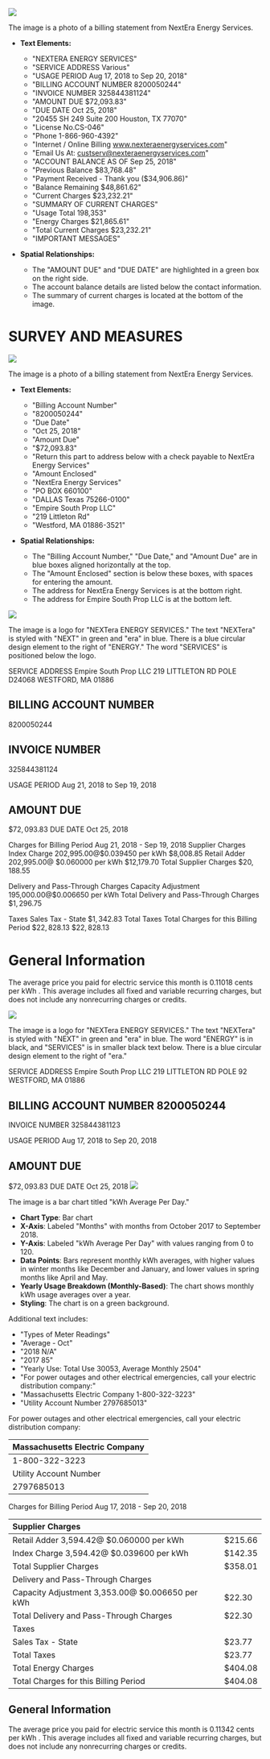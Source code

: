 ![](images/img-0.jpeg)

The image is a photo of a billing statement from NextEra Energy Services. 

- **Text Elements:**
  - "NEXTERA ENERGY SERVICES"
  - "SERVICE ADDRESS Various"
  - "USAGE PERIOD Aug 17, 2018 to Sep 20, 2018"
  - "BILLING ACCOUNT NUMBER 8200050244"
  - "INVOICE NUMBER 325844381124"
  - "AMOUNT DUE $72,093.83"
  - "DUE DATE Oct 25, 2018"
  - "20455 SH 249 Suite 200 Houston, TX 77070"
  - "License No.CS-046"
  - "Phone 1-866-960-4392"
  - "Internet / Online Billing www.nexteraenergyservices.com"
  - "Email Us At: custserv@nexteraenergyservices.com"
  - "ACCOUNT BALANCE AS OF Sep 25, 2018"
  - "Previous Balance $83,768.48"
  - "Payment Received - Thank you ($34,906.86)"
  - "Balance Remaining $48,861.62"
  - "Current Charges $23,232.21"
  - "SUMMARY OF CURRENT CHARGES"
  - "Usage Total 198,353"
  - "Energy Charges $21,865.61"
  - "Total Current Charges $23,232.21"
  - "IMPORTANT MESSAGES"

- **Spatial Relationships:**
  - The "AMOUNT DUE" and "DUE DATE" are highlighted in a green box on the right side.
  - The account balance details are listed below the contact information.
  - The summary of current charges is located at the bottom of the image.

# SURVEY AND MEASURES 

![](images/img-1.jpeg)

The image is a photo of a billing statement from NextEra Energy Services.

- **Text Elements:**
  - "Billing Account Number"
  - "8200050244"
  - "Due Date"
  - "Oct 25, 2018"
  - "Amount Due"
  - "$72,093.83"
  - "Return this part to address below with a check payable to NextEra Energy Services"
  - "Amount Enclosed"
  - "NextEra Energy Services"
  - "PO BOX 660100"
  - "DALLAS Texas 75266-0100"
  - "Empire South Prop LLC"
  - "219 Littleton Rd"
  - "Westford, MA 01886-3521"

- **Spatial Relationships:**
  - The "Billing Account Number," "Due Date," and "Amount Due" are in blue boxes aligned horizontally at the top.
  - The "Amount Enclosed" section is below these boxes, with spaces for entering the amount.
  - The address for NextEra Energy Services is at the bottom right.
  - The address for Empire South Prop LLC is at the bottom left.

![](images/img-2.jpeg)

The image is a logo for "NEXTera ENERGY SERVICES." The text "NEXTera" is styled with "NEXT" in green and "era" in blue. There is a blue circular design element to the right of "ENERGY." The word "SERVICES" is positioned below the logo.

SERVICE ADDRESS
Empire South Prop LLC
219 LITTLETON RD POLE D24068 WESTFORD, MA 01886

## BILLING ACCOUNT NUMBER

8200050244

## INVOICE NUMBER

325844381124

USAGE PERIOD
Aug 21, 2018 to Sep 19, 2018

## AMOUNT DUE

$\$ 72,093.83$
DUE DATE
Oct 25, 2018

Charges for Billing Period Aug 21, 2018 - Sep 19, 2018
Supplier Charges
Index Charge 202,995.00@\$0.039450 per kWh
\$8,008.85
Retail Adder 202,995.00@ \$0.060000 per kWh
\$12,179.70
Total Supplier Charges
$\$ 20,188.55$

Delivery and Pass-Through Charges
Capacity Adjustment 195,000.00@\$0.006650 per kWh
Total Delivery and Pass-Through Charges
$\$ 1,296.75$

Taxes
Sales Tax - State
$\$ 1,342.83$
Total Taxes
Total Charges for this Billing Period
$\$ 22,828.13$
$\$ 22,828.13$

# General Information 

The average price you paid for electric service this month is 0.11018 cents per kWh . This average includes all fixed and variable recurring charges, but does not include any nonrecurring charges or credits.

![](images/img-3.jpeg)

The image is a logo for "NEXTera ENERGY SERVICES." The text "NEXTera" is styled with "NEXT" in green and "era" in blue. The word "ENERGY" is in black, and "SERVICES" is in smaller black text below. There is a blue circular design element to the right of "era."

SERVICE ADDRESS Empire South Prop LLC 219 LITTLETON RD POLE 92 WESTFORD, MA 01886

## BILLING ACCOUNT NUMBER 8200050244

INVOICE NUMBER 325844381123

USAGE PERIOD
Aug 17, 2018 to Sep 20, 2018

## AMOUNT DUE

$\$ 72,093.83$
DUE DATE
Oct 25, 2018
![](images/img-4.jpeg)

The image is a bar chart titled "kWh Average Per Day." 

- **Chart Type**: Bar chart
- **X-Axis**: Labeled "Months" with months from October 2017 to September 2018.
- **Y-Axis**: Labeled "kWh Average Per Day" with values ranging from 0 to 120.
- **Data Points**: Bars represent monthly kWh averages, with higher values in winter months like December and January, and lower values in spring months like April and May.
- **Yearly Usage Breakdown (Monthly-Based)**: The chart shows monthly kWh usage averages over a year.
- **Styling**: The chart is on a green background.

Additional text includes:
- "Types of Meter Readings"
- "Average - Oct"
- "2018 N/A"
- "2017 85"
- "Yearly Use: Total Use 30053, Average Monthly 2504"
- "For power outages and other electrical emergencies, call your electric distribution company:"
- "Massachusetts Electric Company 1-800-322-3223"
- "Utility Account Number 2797685013"

For power outages and other electrical emergencies, call your electric distribution company:

| Massachusetts Electric Company |
| :-- |
| 1-800-322-3223 |
| Utility Account Number |
| 2797685013 |

Charges for Billing Period Aug 17, 2018 - Sep 20, 2018

| Supplier Charges |  |
| :-- | :-- |
| Retail Adder 3,594.42@ \$0.060000 per kWh | $\$ 215.66$ |
| Index Charge 3,594.42@ \$0.039600 per kWh | $\$ 142.35$ |
| Total Supplier Charges | $\$ 358.01$ |
| Delivery and Pass-Through Charges |  |
| Capacity Adjustment 3,353.00@ \$0.006650 per kWh | $\$ 22.30$ |
| Total Delivery and Pass-Through Charges | $\$ 22.30$ |
| Taxes |  |
| Sales Tax - State | $\$ 23.77$ |
| Total Taxes | $\$ 23.77$ |
| Total Energy Charges | $\$ 404.08$ |
| Total Charges for this Billing Period | $\$ 404.08$ |

## General Information

The average price you paid for electric service this month is 0.11342 cents per kWh . This average includes all fixed and variable recurring charges, but does not include any nonrecurring charges or credits.
